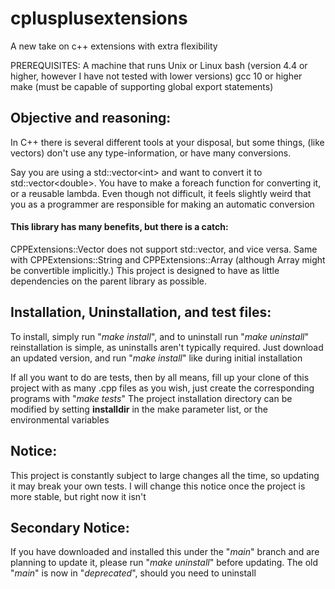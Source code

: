 # cplusplusextensions
A new take on c++ extensions with extra flexibility

PREREQUISITES:
A machine that runs Unix or Linux
bash (version 4.4 or higher, however I have not tested with lower versions)
gcc 10 or higher
make (must be capable of supporting global export statements)

## Objective and reasoning:
In C++ there is several different tools at your disposal, but some things,
(like vectors) don't use any type-information, or have many conversions.

Say you are using a std::vector&lt;int&gt; and want to convert it to
std::vector&lt;double&gt;. You have to make a foreach function for converting it,
or a reusable lambda. Even though not difficult, it feels slightly weird that
you as a programmer are responsible for making an automatic conversion

#### This library has many benefits, but there is a catch:
CPPExtensions::Vector does not support std::vector, and vice versa. Same with
CPPExtensions::String and CPPExtensions::Array (although Array might be convertible implicitly.)
This project is designed to have as little dependencies on the parent library as possible.

## Installation, Uninstallation, and test files:
To install, simply run "<i>make install</i>", and to uninstall run "<i>make uninstall</i>"
reinstallation is simple, as uninstalls aren't typically required. 
Just download an updated version, and run "<i>make install</i>" like during initial installation

If all you want to do are tests, then by all means, fill up your clone of this project with
as many .cpp files as you wish, just create the corresponding programs with "<i>make tests</i>"
The project installation directory can be modified by setting <b>installdir</b> in the make parameter list,
or the environmental variables

## Notice:
This project is constantly subject to large changes all the time, so updating it may break your own tests.
I will change this notice once the project is more stable, but right now it isn't

## Secondary Notice:
If you have downloaded and installed this under the "<i>main</i>" branch and are planning to update it,
please run "<i>make uninstall</i>" before updating. The old "<i>main</i>" is now in "<i>deprecated</i>",
should you need to uninstall
